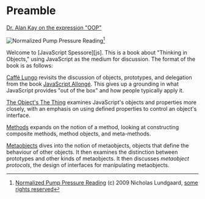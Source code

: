 # Preamble

[Dr. Alan Kay on the expression "OOP"](images/oop.png)

![Normalized Pump Pressure Reading](images/nalundgaard.jpg)[^nalundgaard]

[^nalundgaard]: [Normalized Pump Pressure Reading](http://www.flickr.com/photos/nalundgaard/3163040635) (c) 2009 Nicholas Lundgaard, [some rights reserved](http://creativecommons.org/licenses/by-sa/2.0/deed.en)

Welcome to [JavaScript Spessore][js]. This is a book about "Thinking in Objects," using JavaScript as the medium for discussion. The format of the book is as follows:

[Caffé Lungo](#lungo) revisits the discussion of objects, prototypes, and delegation from the book [JavaScript Allongé][ja]. This gives up a grounding in what JavaScript provides "out of the box" and how people typically apply it.

[The Object's The Thing](#object) examines JavaScript's objects and properties more closely, with an emphasis on using defined properties to control an object's interface.

[Methods](#methods) expands on the notion of a method, looking at constructing composite methods, method objects, and meta-methods.

[Metaobjects](#metaobjects) dives into the notion of metaobjects, objects that define the behaviour of other objects. It then examines the distinction between prototypes and other kinds of metaobjects. It then discusses *metaobject protocols*, the design of interfaces for manipulating metaobjects.

[ja]: https://leanpub.com/javascript-allonge